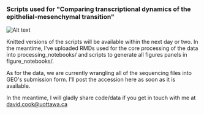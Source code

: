 ### Scripts used for "Comparing transcriptional dynamics of the epithelial-mesenchymal transition"
![Alt text](figure_1.tiff)

Knitted versions of the scripts will be available within the next day or two. In the meantime, I've uploaded RMDs used for the core processing of the data into processing_notebooks/ and scripts to generate all figures panels in figure_notebooks/.

As for the data, we are currently wrangling all of the sequencing files into GEO's submission form. I'll post the accession here as soon as it is available.

In the meantime, I will gladly share code/data if you get in touch with me at david.cook@uottawa.ca

